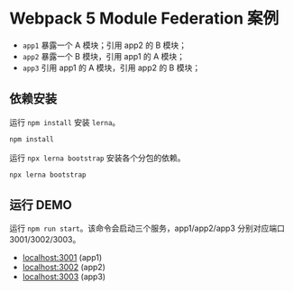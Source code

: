 # Webpack 5 Module Federation 案例

- `app1` 暴露一个 A 模块；引用 app2 的 B 模块；
- `app2` 暴露一个 B 模块，引用 app1 的 A 模块；
- `app3` 引用 app1 的 A 模块，引用 app2 的 B 模块；

## 依赖安装

运行 `npm install` 安装 `lerna`。

```bash
npm install
```

运行 `npx lerna bootstrap` 安装各个分包的依赖。

```bash
npx lerna bootstrap
```

## 运行 DEMO

运行 `npm run start`。该命令会启动三个服务，app1/app2/app3 分别对应端口 3001/3002/3003。

- [localhost:3001](http://localhost:3001/) (app1)
- [localhost:3002](http://localhost:3002/) (app2)
- [localhost:3003](http://localhost:3003/) (app3)
